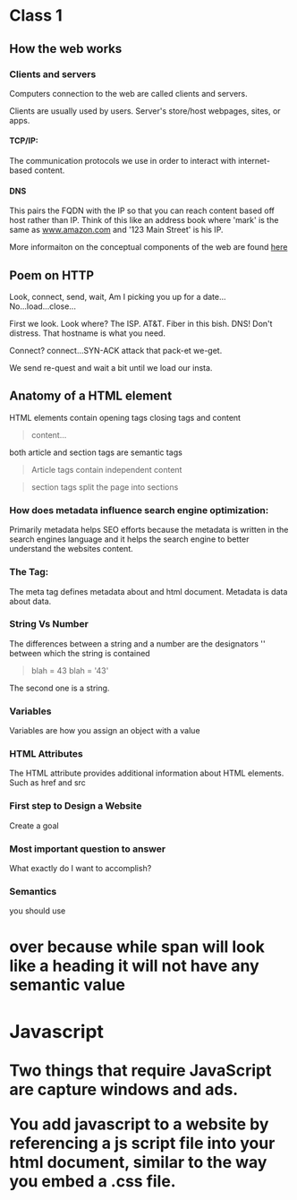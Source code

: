 # Class 1 

## How the web works

### Clients and servers

Computers connection to the web are called clients and servers.</br>

Clients are usually used by users. Server's store/host webpages, sites, or apps. 

#### TCP/IP:
The communication protocols we use in order to interact with internet-based content.

#### DNS
This pairs the FQDN with the IP so that you can reach content based off host rather than IP. Think of this like an address book where 'mark' is the same as www.amazon.com and '123 Main Street' is his IP.

More informaiton on the conceptual components of the web are found [here](https://developer.mozilla.org/en-US/docs/Learn/Getting_started_with_the_web/How_the_Web_works)

## Poem on HTTP

Look, connect, send, wait,
Am I picking you up for a date...
No...load...close...

First we look.
Look where? The ISP. AT&T. Fiber in this bish.
DNS! Don't distress. That hostname is what you need.

Connect? connect...SYN-ACK attack that pack-et we-get.

We send re-quest and wait a bit until we load our insta. 


## Anatomy of a HTML element

HTML elements contain opening tags closing tags and content

> <tagname>content...</tagname>

both article and section tags are semantic tags

> Article tags contain independent content

> section tags split the page into sections



### How does metadata influence search engine optimization:

Primarily metadata helps SEO efforts because the metadata is written in the search engines language and it helps the search engine to better understand the websites content. 

### The <meta> Tag:

The meta tag defines metadata about and html document. Metadata is data about data. 

### String Vs Number

The differences between a string and a number are the designators '' between which the string is contained

> blah = 43
> blah = '43'

The second one is a string.

### Variables

Variables are how you assign an object with a value

### HTML Attributes

The HTML attribute provides additional information about HTML elements. Such as href and src

### First step to Design a Website

Create a goal

### Most important question to answer

What exactly do I want to accomplish?

### Semantics

you should use <h1> over <span> because while span will look like a heading it will not have any semantic value

### Javascript

Two things that require JavaScript are capture windows and ads.

You add javascript to a website by referencing a js script file into your html document, similar to the way you embed a .css file.







